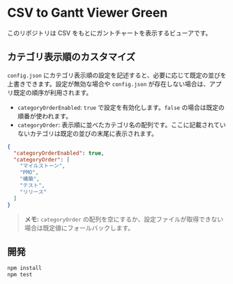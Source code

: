 # CSV to Gantt Viewer Green

このリポジトリは CSV をもとにガントチャートを表示するビューアです。

## カテゴリ表示順のカスタマイズ

`config.json` にカテゴリ表示順の設定を記述すると、必要に応じて既定の並びを上書きできます。設定が無効な場合や `config.json` が存在しない場合は、アプリ既定の順序が利用されます。

- `categoryOrderEnabled`: `true` で設定を有効化します。`false` の場合は既定の順番が使われます。
- `categoryOrder`: 表示順に並べたカテゴリ名の配列です。ここに記載されていないカテゴリは既定の並びの末尾に表示されます。

```json
{
  "categoryOrderEnabled": true,
  "categoryOrder": [
    "マイルストーン",
    "PMO",
    "構築",
    "テスト",
    "リリース"
  ]
}
```

> **メモ:** `categoryOrder` の配列を空にするか、設定ファイルが取得できない場合は既定値にフォールバックします。

## 開発

```bash
npm install
npm test
```

